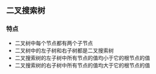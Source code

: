 ## 二叉搜索树

### 特点
- 二叉树中每个节点都有两个子节点
- 二叉树中的左子树和右子树都是二叉搜索树
- 二叉搜索树的左子树中所有节点的值均小于它的根节点的值
- 二叉搜索树的右子树中所有节点的值均大于它的根节点的值